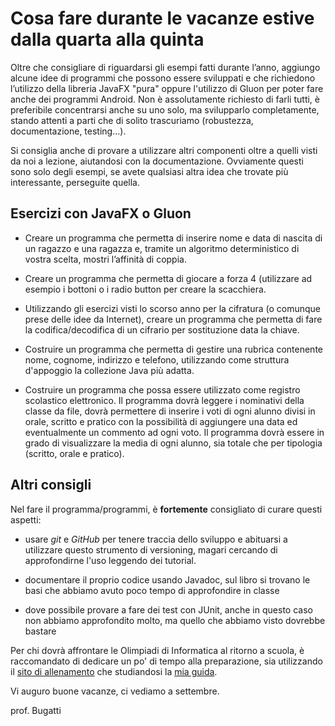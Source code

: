 # Cosa fare durante le vacanze estive dalla quarta alla quinta

Oltre che consigliare di riguardarsi gli esempi fatti durante l’anno, aggiungo alcune idee di programmi che possono essere sviluppati e che richiedono l’utilizzo della libreria JavaFX "pura" oppure l'utilizzo di Gluon per poter fare anche dei programmi Android. Non è assolutamente richiesto di farli tutti, è preferibile concentrarsi anche su uno solo, ma svilupparlo completamente, stando attenti a parti che di solito trascuriamo (robustezza, documentazione, testing...).

Si consiglia anche di provare a utilizzare altri componenti oltre a quelli visti da noi a lezione, aiutandosi con la documentazione. Ovviamente questi sono solo degli esempi, se avete qualsiasi altra idea che trovate più interessante, perseguite quella. 

## Esercizi con JavaFX o Gluon

- Creare un programma che permetta di inserire nome e data di nascita di un ragazzo e una ragazza e, tramite un algoritmo deterministico di vostra scelta, mostri l’affinità di coppia.

- Creare un programma che permetta di giocare a forza 4 (utilizzare ad esempio i bottoni o i radio button per creare la scacchiera.

- Utilizzando gli esercizi visti lo scorso anno per la cifratura (o comunque prese delle idee da Internet), creare un programma che permetta di fare la codifica/decodifica di un cifrario per sostituzione data la chiave.

- Costruire un programma che permetta di gestire una rubrica contenente nome, cognome, indirizzo e telefono, utilizzando come struttura d'appoggio la collezione Java più adatta. 

- Costruire un programma che possa essere utilizzato come registro scolastico elettronico. Il programma dovrà leggere i nominativi della classe da file, dovrà permettere di inserire i voti di ogni alunno divisi in orale, scritto e pratico con la possibilità di aggiungere una data ed eventualmente un commento ad ogni voto. Il programma dovrà essere in grado di visualizzare la media di ogni alunno, sia totale che per tipologia (scritto, orale e pratico).

## Altri consigli

Nel fare il programma/programmi, è **fortemente** consigliato di curare questi aspetti:

- usare *git* e *GitHub* per tenere traccia dello sviluppo e abituarsi a utilizzare questo strumento di versioning, magari cercando di approfondirne l'uso leggendo dei tutorial.

- documentare il proprio codice usando Javadoc, sul libro si trovano le basi che abbiamo avuto poco tempo di approfondire in classe

- dove possibile provare a fare dei test con JUnit, anche in questo caso non abbiamo approfondito molto, ma quello che abbiamo visto dovrebbe bastare

Per chi dovrà affrontare le Olimpiadi di Informatica al ritorno a scuola, è raccomandato di dedicare un po' di tempo alla preparazione, sia utilizzando il [sito di allenamento](https://training.olinfo.it/#/overview) che studiandosi la [mia guida](https://www.imparando.net/sito/olimpiadi_di_informatica.htm).

Vi auguro buone vacanze, ci vediamo a settembre.

prof. Bugatti
